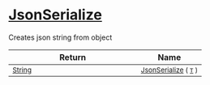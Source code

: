 # [JsonSerialize](./SerializationHelper-100664033.md)

Creates json string from object

| Return | Name | 
| --- | --- | 
| <sub>[String](https://docs.microsoft.com/en-us/dotnet/api/System.String)</sub><img width=200/>| <sub>[JsonSerialize](./SerializationHelper-100664033.md) ( [`T`](./SerializationHelper-100664033.md) )</sub>| <br>


